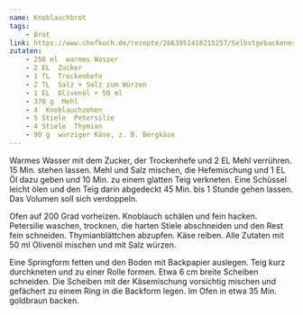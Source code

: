 ```yaml
---
name: Knoblauchbrot
tags:
    - Brot
link: https://www.chefkoch.de/rezepte/2663951418215257/Selbstgebackenes-Knoblauchbrot.html
zutaten:
    - 250 ml  warmes Wasser
    - 2 EL  Zucker
    - 1 TL  Trockenhefe
    - 2 TL  Salz + Salz zum Würzen
    - 1 EL  Olivenöl + 50 ml
    - 370 g  Mehl
    - 4  Knoblauchzehen
    - 5 Stiele  Petersilie
    - 4 Stiele  Thymian
    - 90 g  würziger Käse, z. B. Bergkäse
---
```


Warmes Wasser mit dem Zucker, der Trockenhefe und 2 EL Mehl verrühren. 15 Min. stehen lassen. Mehl und Salz mischen, die Hefemischung und 1 EL Öl dazu geben und 10 Min. zu einem glatten Teig verkneten. Eine Schüssel leicht ölen und den Teig darin abgedeckt 45 Min. bis 1 Stunde gehen lassen. Das Volumen soll sich verdoppeln.

Ofen auf 200 Grad vorheizen.
Knoblauch schälen und fein hacken. Petersilie waschen, trocknen, die harten Stiele abschneiden und den Rest fein schneiden. Thymianblättchen abzupfen. Käse reiben. Alle Zutaten mit 50 ml Olivenöl mischen und mit Salz würzen.

Eine Springform fetten und den Boden mit Backpapier auslegen. Teig kurz durchkneten und zu einer Rolle formen. Etwa 6 cm breite Scheiben schneiden. Die Scheiben mit der Käsemischung vorsichtig mischen und gefächert zu einem Ring in die Backform legen. Im Ofen in etwa 35 Min. goldbraun backen.
